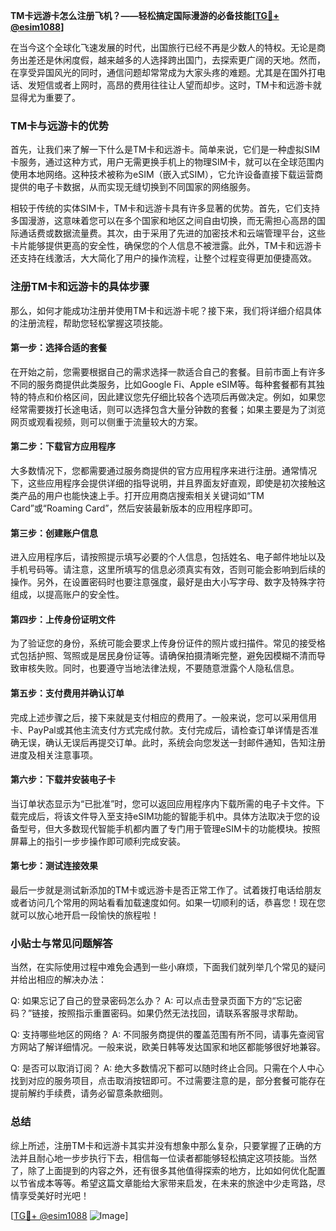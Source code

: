 **TM卡远游卡怎么注册飞机？——轻松搞定国际漫游的必备技能[[TG💪+ @esim1088](https://t.me/s/esim1088)]**

在当今这个全球化飞速发展的时代，出国旅行已经不再是少数人的特权。无论是商务出差还是休闲度假，越来越多的人选择跨出国门，去探索更广阔的天地。然而，在享受异国风光的同时，通信问题却常常成为大家头疼的难题。尤其是在国外打电话、发短信或者上网时，高昂的费用往往让人望而却步。这时，TM卡和远游卡就显得尤为重要了。

### TM卡与远游卡的优势

首先，让我们来了解一下什么是TM卡和远游卡。简单来说，它们是一种虚拟SIM卡服务，通过这种方式，用户无需更换手机上的物理SIM卡，就可以在全球范围内使用本地网络。这种技术被称为eSIM（嵌入式SIM），它允许设备直接下载运营商提供的电子卡数据，从而实现无缝切换到不同国家的网络服务。

相较于传统的实体SIM卡，TM卡和远游卡具有许多显著的优势。首先，它们支持多国漫游，这意味着您可以在多个国家和地区之间自由切换，而无需担心高昂的国际通话费或数据流量费。其次，由于采用了先进的加密技术和云端管理平台，这些卡片能够提供更高的安全性，确保您的个人信息不被泄露。此外，TM卡和远游卡还支持在线激活，大大简化了用户的操作流程，让整个过程变得更加便捷高效。

### 注册TM卡和远游卡的具体步骤

那么，如何才能成功注册并使用TM卡和远游卡呢？接下来，我们将详细介绍具体的注册流程，帮助您轻松掌握这项技能。

#### 第一步：选择合适的套餐
在开始之前，您需要根据自己的需求选择一款适合自己的套餐。目前市面上有许多不同的服务商提供此类服务，比如Google Fi、Apple eSIM等。每种套餐都有其独特的特点和价格区间，因此建议您先仔细比较各个选项后再做决定。例如，如果您经常需要拨打长途电话，则可以选择包含大量分钟数的套餐；如果主要是为了浏览网页或观看视频，则可以侧重于流量较大的方案。

#### 第二步：下载官方应用程序
大多数情况下，您都需要通过服务商提供的官方应用程序来进行注册。通常情况下，这些应用程序会提供详细的指导说明，并且界面友好直观，即使是初次接触这类产品的用户也能快速上手。打开应用商店搜索相关关键词如“TM Card”或“Roaming Card”，然后安装最新版本的应用程序即可。

#### 第三步：创建账户信息
进入应用程序后，请按照提示填写必要的个人信息，包括姓名、电子邮件地址以及手机号码等。请注意，这里所填写的信息必须真实有效，否则可能会影响到后续的操作。另外，在设置密码时也要注意强度，最好是由大小写字母、数字及特殊字符组成，以提高账户的安全性。

#### 第四步：上传身份证明文件
为了验证您的身份，系统可能会要求上传身份证件的照片或扫描件。常见的接受格式包括护照、驾照或是居民身份证等。请确保拍摄清晰完整，避免因模糊不清而导致审核失败。同时，也要遵守当地法律法规，不要随意泄露个人隐私信息。

#### 第五步：支付费用并确认订单
完成上述步骤之后，接下来就是支付相应的费用了。一般来说，您可以采用信用卡、PayPal或其他主流支付方式完成付款。支付完成后，请检查订单详情是否准确无误，确认无误后再提交订单。此时，系统会向您发送一封邮件通知，告知注册进度及相关注意事项。

#### 第六步：下载并安装电子卡
当订单状态显示为“已批准”时，您可以返回应用程序内下载所需的电子卡文件。下载完成后，将该文件导入至支持eSIM功能的智能手机中。具体方法取决于您的设备型号，但大多数现代智能手机都内置了专门用于管理eSIM卡的功能模块。按照屏幕上的指引一步步操作即可顺利完成安装。

#### 第七步：测试连接效果
最后一步就是测试新添加的TM卡或远游卡是否正常工作了。试着拨打电话给朋友或者访问几个常用的网站看看加载速度如何。如果一切顺利的话，恭喜您！现在您就可以放心地开启一段愉快的旅程啦！

### 小贴士与常见问题解答

当然，在实际使用过程中难免会遇到一些小麻烦，下面我们就列举几个常见的疑问并给出相应的解决办法：

Q: 如果忘记了自己的登录密码怎么办？
A: 可以点击登录页面下方的“忘记密码？”链接，按照指示重置密码。如果仍然无法找回，请联系客服寻求帮助。

Q: 支持哪些地区的网络？
A: 不同服务商提供的覆盖范围有所不同，请事先查阅官方网站了解详细情况。一般来说，欧美日韩等发达国家和地区都能够很好地兼容。

Q: 是否可以取消订阅？
A: 绝大多数情况下都可以随时终止合同。只需在个人中心找到对应的服务项目，点击取消按钮即可。不过需要注意的是，部分套餐可能存在提前解约手续费，请务必留意条款细则。

### 总结

综上所述，注册TM卡和远游卡其实并没有想象中那么复杂，只要掌握了正确的方法并且耐心地一步步执行下去，相信每一位读者都能够轻松搞定这项技能。当然了，除了上面提到的内容之外，还有很多其他值得探索的地方，比如如何优化配置以节省成本等等。希望这篇文章能给大家带来启发，在未来的旅途中少走弯路，尽情享受美好时光吧！

[[TG💪+ @esim1088](https://t.me/s/esim1088) ![Image](https://i.postimg.cc/4NQfJmqS/Snipaste-2025-05-13-00-14-12.png)]